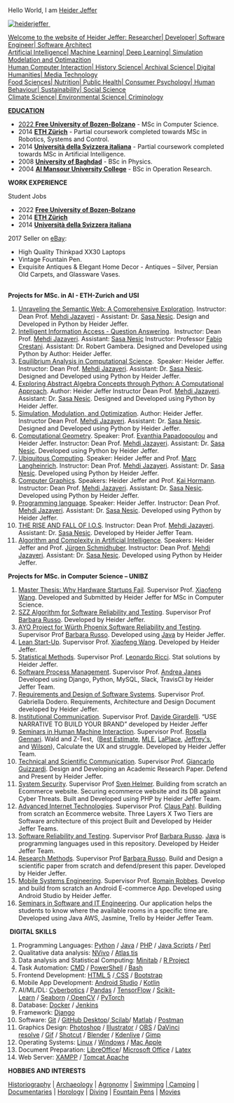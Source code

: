 <body>
<p>Hello World, I am&nbsp;<a href="https://github.com/HeiderJeffer">Heider Jeffer

<p style="text-align: justify;"><img alt="heiderjeffer" src="https://komarev.com/ghpvc/?username=heiderjeffer&amp;label=Profile%20views&amp;color=0e75b6&amp;style=flat" />&nbsp;</p>

<p>Welcome to the website of Heider Jeffer: Researcher| Developer| Software Engineer| Software Architect<br />
Artificial Intelligence| Machine Learning| Deep Learning| Simulation Modelation and Optimazition<br />
Human Computer Interaction| History Science| Archival Science| Digital Humanities| Media Technology<br />
Food Sciences| Nutrition| Public Health| Consumer Psychology| Human Behaviour| Sustainability| Social Science<br />
Climate Science| Environmental Science| Criminology</p>

<body>
<p><strong>EDUCATION</strong></p>

<ul>
	<li>2022 <a href="https://www.unibz.it/"><strong>Free University of Bozen-Bolzano</strong></a> - MSc in Computer Science.</li>
	<li>2014 <a href="https://ethz.ch/en.html"><strong>ETH Z&uuml;rich</strong></a> - Partial coursework completed towards&nbsp;MSc in Robotics, Systems and Control.</li>
	<li>2014 <a href="https://www.usi.ch/en"><strong>Universit&agrave; della Svizzera italiana</strong></a> - Partial coursework completed towards&nbsp;MSc in Artificial Intelligence.</li>
	<li>2008 <a href="https://en.uobaghdad.edu.iq/"><strong>University of Baghdad</strong></a> - BSc in Physics.</li>
	<li>2004 <a href="https://muc.edu.iq/en"><strong>Al Mansour University College</strong></a> - BSc in Operation Research.</li>
</ul>

<p><strong>WORK EXPERIENCE</strong></p>

<p>Student Jobs</p>

<ul>
	<li>2022 <a href="https://www.unibz.it/"><strong>Free University of Bozen-Bolzano</strong></a></li>
	<li>2014 <a href="https://ethz.ch/en.html"><strong>ETH Z&uuml;rich</strong></a></li>
	<li>2014 <a href="https://www.usi.ch/en"><strong>Universit&agrave; della Svizzera italiana</strong></a></li>
</ul>

<p>2017 Seller on <a href="https://www.ebay.it/usr/heidejeffe_0">eBay</a>:</p>

<ul>
	<li>High Quality Thinkpad XX30 Laptops</li>
	<li>Vintage Fountain Pen.</li>
	<li>Exquisite Antiques &amp; Elegant Home Decor - Antiques &ndash; Silver, Persian Old Carpets, and Glassware Vases.</li>
</ul>

<p><br />
<strong>Projects for MSc. in AI - ETH-Zurich and USI</strong></p>

<ol>
	<li><a href="https://github.com/HeiderJeffer/MSc.-ETH-Zurich-Universit-della-Svizzera-Italiana-Semantic-Web">Unraveling the Semantic Web: A Comprehensive Exploration</a>. Instructor: Dean Prof. <a href="https://www.inf.usi.ch/faculty/jazayeri/">Mehdi Jazayeri</a> - Assistant: Dr. <a href="https://people.idsia.ch/~nesic/CV/SasaNesic-CV.pdf">Sasa Nesic</a>. Design and Developed in Python by Heider Jeffer.</li>
	<li><a href="https://github.com/HeiderJeffer/MSc.-ETH-Zurich-and-UNIVERSIT-DELLA-SVIZZERA-ITALIANA-Intelligent-Information-Access/blob/main/README.md">Intelligent Information Access - Question Answering</a>.&nbsp; Instructor: Dean Prof. <a href="https://www.inf.usi.ch/faculty/jazayeri/">Mehdi Jazayeri</a>. Assistant: <a href="https://people.idsia.ch/~nesic/CV/SasaNesic-CV.pdf">Sasa Nesic</a> Instructor: Professor <a href="https://search.usi.ch/en/people/4f0dd874bbd63c00938825fae1843200/crestani-fabio">Fabio Crestani</a>. Assistant: Dr. Robert Gambera. Designed and Developed using Python by Author: Heider Jeffer.</li>
	<li><a href="https://github.com/HeiderJeffer/MSc.-ETH-Zurich-and-USI-Equilibrium-Analysis-in-Computational-Science/blob/main/README.md">Equilibrium Analysis in Computational Science</a>.&nbsp; Speaker: Heider Jeffer. Instructor: Dean Prof. <a href="https://www.inf.usi.ch/faculty/jazayeri/">Mehdi Jazayeri</a>. Assistant: Dr. <a href="https://people.idsia.ch/~nesic/CV/SasaNesic-CV.pdf">Sasa Nesic</a>. Designed and Developed using Python by Heider Jeffer.</li>
	<li><a href="https://github.com/HeiderJeffer/MSc-in-AI-ETH-USI-Abstract-Algebra">Exploring Abstract Algebra Concepts through Python: A Computational Approach</a>. Author: Heider Jeffer Instructor Dean Prof. <a href="https://www.inf.usi.ch/faculty/jazayeri/">Mehdi Jazayeri</a>. Assistant: Dr. <a href="https://people.idsia.ch/~nesic/CV/SasaNesic-CV.pdf">Sasa Nesic</a>. Designed and Developed using Python by Heider Jeffer.</li>
	<li><a href="https://github.com/HeiderJeffer/MSc.-in-AI-ETH-Zurich-and-USI-Simulation-Modulation-and-Optimization">Simulation, Modulation, and Optimization</a>. Author: Heider Jeffer. Instructor Dean Prof. <a href="https://www.inf.usi.ch/faculty/jazayeri/">Mehdi Jazayeri</a>. Assistant: Dr. <a href="https://people.idsia.ch/~nesic/CV/SasaNesic-CV.pdf">Sasa Nesic</a>. Designed and Developed using Python by Heider Jeffer.</li>
	<li><a href="https://github.com/HeiderJeffer/MSc.-in-AI-ETH-ZURICH-and-USI-Computational-Geometry">Computational Geometry</a>. Speaker: Prof. <a href="https://www.inf.usi.ch/faculty/papadopoulou/">Evanthia Papadopoulou</a> and Heider Jeffer. Instructor: Dean Prof. <a href="https://www.inf.usi.ch/faculty/jazayeri/">Mehdi Jazayeri</a>. Assistant: Dr. <a href="https://people.idsia.ch/~nesic/CV/SasaNesic-CV.pdf">Sasa Nesic</a>. Developed using Python by Heider Jeffer.</li>
	<li><a href="https://github.com/HeiderJeffer/MSc-in-AI-ETH-ZURICH-and-USI-Ubiquitous-Computing">Ubiquitous Computing</a>. Speaker: Heider Jeffer and Prof. <a href="https://search.usi.ch/en/people/c543f5bfc3f21587b8b79dee8ce84a93/langheinrich-marc">Marc Langheinrich</a>. Instructor: Dean Prof. <a href="https://www.inf.usi.ch/faculty/jazayeri/">Mehdi Jazayeri</a>. Assistant: Dr. <a href="https://people.idsia.ch/~nesic/CV/SasaNesic-CV.pdf">Sasa Nesic</a>. Developed using Python by Heider Jeffer.</li>
	<li><a href="https://github.com/HeiderJeffer/MSc-in-AI-ETH-and-USI-Computer-Graphics">Computer Graphics</a>. Speakers: Heider Jeffer and Prof. <a href="https://search.usi.ch/it/persone/cfb4ceb575aa84f8dc72d1da772b416b/hormann-kai">Kai Hormann</a>. Instructor: Dean Prof. <a href="https://www.inf.usi.ch/faculty/jazayeri/">Mehdi Jazayeri</a>. Assistant: Dr. <a href="https://people.idsia.ch/~nesic/CV/SasaNesic-CV.pdf">Sasa Nesic</a>. Developed using Python by Heider Jeffer.</li>
	<li><a href="https://github.com/HeiderJeffer/MSc-in-AI-ETH-and-USI-Programming-language">Programming language</a>. Speaker: Heider Jeffer. Instructor: Dean Prof. <a href="https://www.inf.usi.ch/faculty/jazayeri/">Mehdi Jazayeri</a>. Assistant: Dr. <a href="https://people.idsia.ch/~nesic/CV/SasaNesic-CV.pdf">Sasa Nesic</a>. Developed using Python by Heider Jeffer.</li>
	<li><a href="https://github.com/HeiderJeffer/MSc-in-AI-ETH-and-USI-The-rise-and-fall-of-IOS">THE RISE AND FALL OF I.O.S</a>. Instructor: Dean Prof. <a href="https://www.inf.usi.ch/faculty/jazayeri/">Mehdi Jazayeri</a>. Assistant: Dr. <a href="https://people.idsia.ch/~nesic/CV/SasaNesic-CV.pdf">Sasa Nesic</a>. Developed by Heider Jeffer Team.</li>
	<li><a href="https://github.com/HeiderJeffer/MSc-in-AI-ETH-and-USI-Algorithm-and-Complexity">Algorithm and Complexity in Artificial Intelligence</a>. Speakers: Heider Jeffer and Prof. <a href="https://people.idsia.ch/~juergen/">J&uuml;rgen Schmidhuber</a>. Instructor: Dean Prof. <a href="https://www.inf.usi.ch/faculty/jazayeri/">Mehdi Jazayeri</a>. Assistant: Dr. <a href="https://people.idsia.ch/~nesic/CV/SasaNesic-CV.pdf">Sasa Nesic</a>. Developed using Python by Heider Jeffer.</li>
</ol>

<p><strong>Projects for MSc. in Computer Science &ndash; UNIBZ</strong></p>

<ol>
	<li><a href="https://github.com/HeiderJeffer/Gilgamesh">Master Thesis: Why Hardware Startups Fail</a>. Supervisor Prof. <a href="https://www.unibz.it/en/faculties/engineering/academic-staff/person/31445-xiaofeng-wang">Xiaofeng Wang</a>. Developed and Submitted by Heider Jeffer for MSc in Computer Science.</li>
	<li><a href="https://github.com/HeiderJeffer/SZZ-Algorithm-for-Software-Reliability-and-Testing">SZZ Algorithm for Software Reliability and Testing</a>. Supervisor Prof <a href="https://www.unibz.it/en/faculties/engineering/academic-staff/person/2242-barbara-russo">Barbara Russo</a>. Developed by Heider Jeffer.</li>
	<li><a href="https://gitlab.inf.unibz.it/Heider.Jeffer/AYO">AYO Project for W&uuml;rth Phoenix Software Reliability and Testing</a>. Supervisor Prof <a href="https://www.unibz.it/en/faculties/engineering/academic-staff/person/2242-barbara-russo">Barbara Russo</a>. Developed using <a href="http://www.eclipse.org/downloads/eclipse-packages/" target="_blank">Java</a> by Heider Jeffer.</li>
	<li><a href="https://github.com/HeiderJeffer/Lean-Start-Up">Lean Start-Up</a>. Supervisor Prof. <a href="https://www.unibz.it/en/faculties/engineering/academic-staff/person/31445-xiaofeng-wang">Xiaofeng Wang</a>. Developed by Heider Jeffer.</li>
	<li><a href="https://github.com/HeiderJeffer/Statistical-Methods">Statistical Methods</a>. Supervisor Prof. <a href="https://webapps.unitn.it/du/en/Persona/PER0003959/Curriculum">Leonardo Ricci</a>. Stat solutions by Heider Jeffer.</li>
	<li><a href="https://github.com/HeiderJeffer/Software-Process-and-Project-Management">Software Process Management</a>. Supervisor Prof. <a href="https://ajanes.github.io/">Andrea Janes</a> Developed using Django, Python, MySQL, Slack, TravisCI by Heider Jeffer Team.</li>
	<li><a href="https://github.com/HeiderJeffer/Requirements-and-Design-of-Software-Systems">Requirements and Design of Software Systems</a>. Supervisor Prof. Gabriella Dodero. Requirements, Architecture and Design Document developed by Heider Jeffer.</li>
	<li><a href="https://github.com/HeiderJeffer/Institutional-Communication">Institutional Communication</a>. Supervisor Prof. <a href="https://www.gu.se/en/about/find-staff/davidegirardelli">Davide Girardelli</a>. &ldquo;USE NARRATIVE TO BUILD YOUR BRAND&rdquo; developed by Heider Jeffer</li>
	<li><a href="https://github.com/HeiderJeffer/Seminars-in-Human-Machine-Interaction">Seminars in Human Machine Interaction</a>. Supervisor Prof. <a href="https://www.unibz.it/en/faculties/engineering/academic-staff/person/8607-rosella-gennari">Rosella Gennari</a>. Wald and Z-Test, &nbsp;(<a href="https://measuringu.com/calculators/wald/#bestest">Best Estimate</a>,&nbsp;<a href="https://measuringu.com/calculators/wald/#maxlike">MLE</a>,&nbsp;<a href="https://measuringu.com/calculators/wald/#laplace_est">LaPlace</a>,&nbsp;<a href="https://measuringu.com/calculators/wald/#jeff_est">Jeffrey&#39;s</a>, and&nbsp;<a href="https://measuringu.com/calculators/wald/#wilson_est">Wilson</a>), Calculate the UX and struggle. Developed by Heider Jeffer Team.</li>
	<li><a href="https://github.com/HeiderJeffer/Technical-and-Scientific-Communication/">Technical and Scientific Communication</a>. Supervisor Prof. <a href="https://people.utwente.nl/g.guizzardi">Giancarlo Guizzardi</a>. Design and Developing an Academic Research Paper. Defend and Present by Heider Jeffer.</li>
	<li><a href="https://github.com/HeiderJeffer/System-Security">System Security</a>. Supervisor Prof <a href="https://www.ifi.uzh.ch/en/dbtg/Staff/helmer.html">Sven Helmer</a>. Building from scratch an Ecommerce website. Securing ecommerce website and its DB against Cyber Threats. Built and Developed using PHP by Heider Jeffer Team.</li>
	<li><a href="https://github.com/HeiderJeffer/Advanced-Internet-Technologies">Advanced Internet Technologies</a>. Supervisor Prof. <a href="https://www.unibz.it/en/faculties/engineering/academic-staff/person/36376-claus-pahl">Claus Pahl</a>. Building from scratch an Ecommerce website. Three Layers X Two Tiers are Software architecture of this project Built and Developed by Heider Jeffer Teams.</li>
	<li><a href="https://github.com/HeiderJeffer/Software-Reliability-and-Testing">Software Reliability and Testing</a>. Supervisor Prof <a href="https://www.unibz.it/en/faculties/engineering/academic-staff/person/2242-barbara-russo">Barbara Russo</a>. <a href="http://www.eclipse.org/downloads/eclipse-packages/">Java</a>&nbsp;is programming languages used in this repository. Developed by Heider Jeffer Team.</li>
	<li><a href="https://github.com/HeiderJeffer/Research-Methods">Research Methods</a>. Supervisor Prof <a href="https://www.unibz.it/en/faculties/engineering/academic-staff/person/2242-barbara-russo">Barbara Russo</a>. Build and Design a scientific paper from scratch and defend/present this paper. Developed by Heider Jeffer.</li>
	<li><a href="https://github.com/HeiderJeffer/Mobile-Systems-Engineering">Mobile Systems Engineering</a>. Supervisor Prof. <a href="https://2024.esec-fse.org/profile/romainrobbes">Romain Robbes</a>. Develop and build from scratch an Android E-commerce App. Developed using Android Studio by Heider Jeffer.</li>
	<li><a href="https://github.com/HeiderJeffer/Seminars-in-Software-and-IT-Engineering">Seminars in Software and IT Engineering</a>. Our application helps the students to know where the available rooms in a specific time are. Developed using Java AWS, Jasmine, Trello by Heider Jeffer Team.</li>
</ol>

<p>&nbsp;<strong>DIGITAL SKILLS</strong></p>

<ol>
	<li>Programming Languages:&nbsp;<a href="https://www.python.org/">Python</a>&nbsp;/&nbsp;<a href="https://www.eclipse.org/">Java</a>&nbsp;/&nbsp;<a href="https://www.phpmyadmin.net/">PHP</a>&nbsp;/&nbsp;<a href="https://www.w3schools.com/js/">Java Scripts</a>&nbsp;/&nbsp;<a href="https://www.perl.org/">Perl</a></li>
	<li>Qualitative data analysis:&nbsp;<a href="https://lumivero.com/products/nvivo/">NVivo</a>&nbsp;/&nbsp;<a href="https://atlasti.com/">Atlas tis</a></li>
	<li>Data analysis and Statistical Computing:&nbsp;<a href="https://www.minitab.com/en-us/">Minitab</a>&nbsp;/&nbsp;<a href="https://www.r-project.org/">R Project</a></li>
	<li>Task Automation:&nbsp;<a href="https://learn.microsoft.com/en-us/windows-server/administration/windows-commands/cmd">CMD</a>&nbsp;/&nbsp;<a href="https://learn.microsoft.com/en-us/powershell/scripting/install/installing-powershell-on-windows?view=powershell-7.3">PowerShell</a>&nbsp;/&nbsp;<a href="https://www.gnu.org/software/bash/">Bash</a></li>
	<li>Frontend Development:&nbsp;<a href="https://www.w3schools.com/html/">HTML 5</a>&nbsp;/<a href="https://www.w3schools.com/css/">&nbsp;CSS</a>&nbsp;/&nbsp;<a href="https://getbootstrap.com/">Bootstrap</a></li>
	<li>Mobile App Development:&nbsp;<a href="https://developer.android.com/studio">Android Studio</a>&nbsp;/&nbsp;<a href="https://kotlinlang.org/">Kotlin</a></li>
	<li>AI/ML/DL:&nbsp;<a href="https://cyberbotics.com/">Cyberbotics</a>&nbsp;/&nbsp;<a href="https://pandas.pydata.org/">Pandas</a>&nbsp;/&nbsp;<a href="https://www.tensorflow.org/">TensorFlow</a>&nbsp;/&nbsp;<a href="https://scikit-learn.org/stable/">Scikit-Learn</a>&nbsp;/&nbsp;<a href="https://seaborn.pydata.org/">Seaborn</a>&nbsp;/<a href="https://opencv.org/">&nbsp;OpenCV</a>&nbsp;/&nbsp;<a href="https://pytorch.org/">PyTorch</a></li>
	<li>Database:&nbsp;<a href="https://www.docker.com/">Docker</a>&nbsp;/&nbsp;<a href="https://www.jenkins.io/">Jenkins</a></li>
	<li>Framework:&nbsp;<a href="https://www.djangoproject.com/">Django</a></li>
	<li>Software:&nbsp;<a href="https://git-scm.com/">Git</a>&nbsp;/&nbsp;<a href="https://desktop.github.com/">GitHub Desktop</a>/<a href="https://www.scilab.org/">&nbsp;Scilab</a>/&nbsp;<a href="https://www.mathworks.com/products/matlab.html">Matlab</a>&nbsp;/&nbsp;<a href="https://www.postman.com/">Postman</a></li>
	<li>Graphics Design:&nbsp;<a href="https://www.adobe.com/products/photoshop.html">Photoshop</a>&nbsp;/&nbsp;<a href="https://www.adobe.com/products/illustrator.html#%3A~%3Atext%3DAdobe%20Illustrator%20is%20the%20industry%2Cfor%20Patterns%20or%20Global%20Edits">Illustrator</a>&nbsp;/&nbsp;<a href="https://obsproject.com/">OBS</a>&nbsp;/&nbsp;<a href="https://www.blackmagicdesign.com/products/davinciresolve">DaVinci resolve</a>&nbsp;/&nbsp;<a href="https://ezgif.com/maker">Gif</a>&nbsp;/&nbsp;<a href="https://shotcut.org/">Shotcut</a>&nbsp;/&nbsp;<a href="https://www.blender.org/">Blender</a>&nbsp;/&nbsp;<a href="https://kdenlive.org/en/">Kdenlive</a>&nbsp;/&nbsp;<a href="https://www.gimp.org/">Gimp</a></li>
	<li>Operating Systems:&nbsp;<a href="https://www.kernel.org/">Linux</a>&nbsp;/&nbsp;<a href="https://www.microsoft.com/en-us/windows">Windows</a>&nbsp;/&nbsp;<a href="https://support.apple.com/guide/mac-help/welcome/mac">Mac Apple</a></li>
	<li>Document Preparation: <a href="https://www.libreoffice.org/">LibreOffice</a>/&nbsp;<a href="https://www.office.com/">Microsoft Office</a> /&nbsp;<a href="https://www.overleaf.com/">Latex</a></li>
	<li>Web Server:&nbsp;<a href="https://www.apachefriends.org/">XAMPP</a>&nbsp;/&nbsp;<a href="https://tomcat.apache.org/">Tomcat Apache</a></li>
</ol>

<p><strong>HOBBIES AND INTERESTS</strong></p>

<p><a href="https://en.wikipedia.org/wiki/Historiography">Historiography</a> | <a href="https://en.wikipedia.org/wiki/Archaeology">Archaeology</a> | <a href="https://en.wikipedia.org/wiki/Agronomy">Agronomy</a> | <a href="https://en.wikipedia.org/wiki/Swimming">Swimming</a> |<a href="https://en.wikipedia.org/wiki/Camping"> Camping</a> | <a href="https://en.wikipedia.org/wiki/Documentary_film">Documentaries</a> | <a href="https://en.wikipedia.org/wiki/Chronometry">Horology</a> | <a href="https://en.wikipedia.org/wiki/Underwater_diving">Diving</a> | <a href="https://en.wikipedia.org/wiki/Fountain_pen">Fountain Pens</a> | <a href="https://en.wikipedia.org/wiki/Film">Movies</a></p>
</body>
